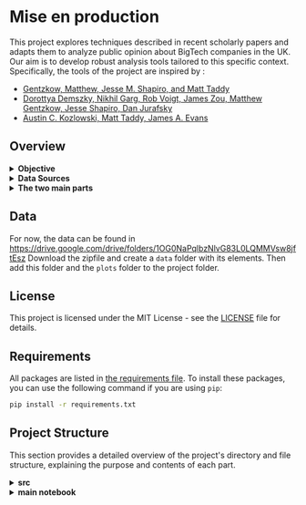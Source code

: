 # Mise en production

This project explores techniques described in recent scholarly papers and adapts them to analyze public opinion about BigTech companies in the UK. Our aim is to develop robust analysis tools tailored to this specific context. Specifically, the tools of the project are inspired by :

- [Gentzkow, Matthew, Jesse M. Shapiro, and Matt Taddy](https://scholar.harvard.edu/shapiro/publications/measuring-group-differences-high-dimensional-choices-method-and-application)
- [Dorottya Demszky, Nikhil Garg, Rob Voigt, James Zou, Matthew Gentzkow, Jesse Shapiro, Dan Jurafsky](https://arxiv.org/abs/1904.01596)
- [Austin C. Kozlowski, Matt Taddy, James A. Evans](https://arxiv.org/abs/1803.09288)

## Overview

<details>
<summary><strong>Objective</strong></summary>
<br>

The primary goal is to devise methods that can:
- Track positions of newspapers and political parties on specific issues.
- Identify words and phrases that are most indicative of their stance on BigTechs.

</details>

<details>
<summary><strong>Data Sources</strong></summary>
<br>

Our analysis tools are built upon a dense and balanced database of relevant texts, which includes:
- Speeches from the House of Commons related to BigTechs, spanning from 2010 to 2019.
- Articles from five major British newspapers covering the same theme from 2010 to 2023:
    - *The Guardian*
    - *The Telegraph*
    - *The Daily Mail*
    - *The Daily Express*
    - *Metro*

</details>

<details>
<summary><strong>The two main parts</strong></summary>
<br>

#### Curves analysis 

In this part we can visualize, given some filtering arguments, 2 types of curves :
- The curves of cosine similarity of the embeddings of different corpuses with the axes.
- The curves of polarization between two different corpuses. 

We can also visualize them both on the same graphs, for the same sources and axis.
            
#### Words analysis

In this part we can visualize, given some filtering arguments, 3 types of measures :
- The words with projected embeddings on an axis that are varying the most between two years.
- The words that define the poles of the axes that are the most responsible for attracting the corpus towards them between two years.
- A spectral clustering of the words embeddings of words in filtered corpuses.


</details>
    


## Data

For now, the data can be found in https://drive.google.com/drive/folders/1OG0NaPqlbzNlvG83L0LQMMVsw8jftEsz
Download the zipfile and create a `data` folder with its elements. 
Then add this folder and the `plots` folder to the project folder.

## License
This project is licensed under the MIT License - see the [LICENSE](LICENSE) file for details.

## Requirements

All packages are listed in [the requirements file](requirements.txt). To install these packages, you can use the following command if you are using `pip`:

```bash
pip install -r requirements.txt
```

## Project Structure

This section provides a detailed overview of the project's directory and file structure, explaining the purpose and contents of each part.

<details>
<summary><strong>src</strong></summary>

### `src/`

- The source code for the core functionality of the project.
  
  - [`src/Processing/`](src/Processing/): All the functions linked use to filter texts on the theme of BigTechs, and text cleaning functions. The `clean()` function is called many times in the project in order to clean uniformally newcoming texts.

  - [`src/GloVe/`](src/GloVe/): 
    - [`glove_functs.py`](src/GloVe/glove_functs.py) contains the main functions to perform the computation of the cooccurrence matric then the training of the GloVe model.
    - [`weights.py`](src/GloVe/weights.py) contains the functions to compute the weighting of embeddings inside a document in order to get the document general embedding.

  - [`src/Axes/`](src/Axes/): This folder builds all the functions relative to the definition of the axes we want to look at and the projection of embeddings on them.
    - [`axes_definition.py`](src/Axes/axes_definition.py) : Here you can find and modify the list of words defining the poles of the axes.
    - [`models.py`](src/Axes/models.py): This script loads the embeddings from text format into word2vec format, which is much more manipulable.
    - [`models_dataframes.py`](src/Axes/models_dataframes.py): This scripts takes the word2vec embeddings format and computes the cosine of each document with the 2 axes defined. It also filters the texts speaking of specific companies thanks to the filtering words defined in [`filter_words.py`](src/Axes/filter_words.py). Then, it stores two dataframes in the `data` folder : a dataframe with all the texts and their cosines with the axes, and a similar one but with information relative to the company of which each text speaks of.The computations and bootstrapping are done with functions in [`projection_functions.py`](src/Axes/projection_functions.py) and [`bootstraping.py`](src/Axes/bootstraping.py).
    - [`curves_plots.py`](src/Axes/curves_plots.py): Builds the main function to plot the cosine between selected sources and axis, with multple parameters available.

  - [`src/Polarization/`](src/Polarization/):
    - [`polarization_functions.py`](src/Polarization/polarization_functions.py): This script contains the functions to compute the polarization of a corpus given two parties, following the method of Gentzkow and al.
    - [`polarization_plots.py`](src/Polarization/polarization_plots.py): This script defines the important function computing and plotting polarization values given parties and multiple variables, and storing the values and the plots in the `data` folder.
    - [`cos_pol.py`](src/Polarization/cos_pol.py): Contains the function plotting the polarization long with the cosine similarity when restricted to an axis.
    - [`word_partisanship.py`](src/Polarization/word_partisanship.py): Functions to compute the partizanship of words or bigrams.

  - [`src/Word_analysis/`](src/Word_analysis/): This folder contains all the functions to proceed to the different linguistic analysis we built to explain the variations we observed on the different curves. 
    - [`words_variation.py`](src/Word_analysis/words_variation.py): Functions to look at the biggest variations for words in embedding between two years. 
    - [`axis_variation.py`](src/Word_analysis/axis_variation.py): Functions to look at the words in the poles which are the most responsible for the movement of the corpus towards their respective pole. 
    - [`cluster_words.py`](src/Word_analysis/cluster_words.py): main function to perform the spectral clustering of a selectd corpus, also using the functions in [`src/Clustering/`](src/Clustering/).

  - [`src/S3_Bucket_utils`](src/S3_Bucket_utils):
    - [`read_data.py`](src/S3_Bucket_utils/read_data.py): 


</details>

<details>
<summary><strong>main notebook</strong></summary>

### [`main.ipynb`](main.ipynb)

The main notebook to use in order to easily access all the different analysis at the place, and play with the different parameters. This is where all the parameters of the main functions are explained. 

</details>
